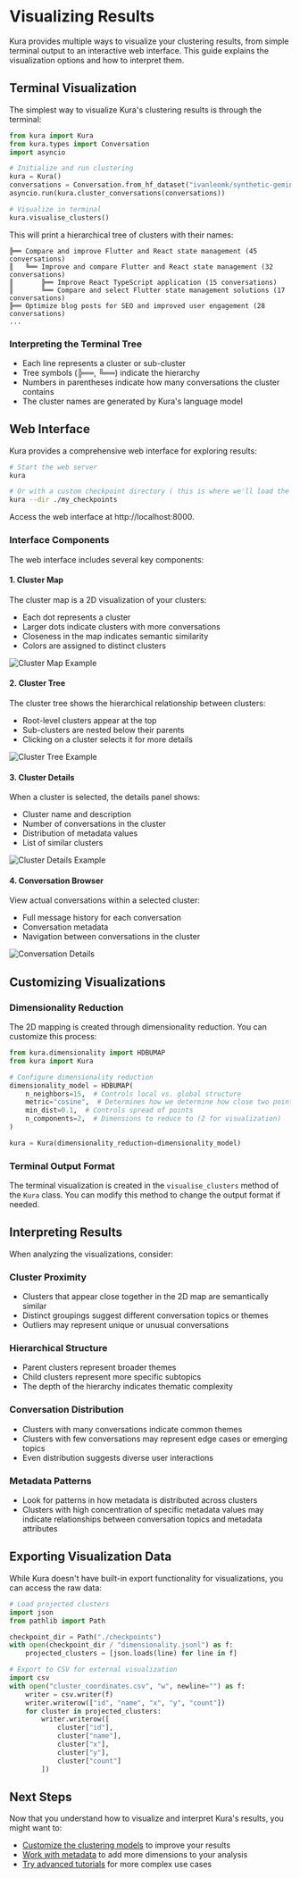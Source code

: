 # Visualizing Results

Kura provides multiple ways to visualize your clustering results, from simple terminal output to an interactive web interface. This guide explains the visualization options and how to interpret them.

## Terminal Visualization

The simplest way to visualize Kura's clustering results is through the terminal:

```python
from kura import Kura
from kura.types import Conversation
import asyncio

# Initialize and run clustering
kura = Kura()
conversations = Conversation.from_hf_dataset("ivanleomk/synthetic-gemini-conversations")
asyncio.run(kura.cluster_conversations(conversations))

# Visualize in terminal
kura.visualise_clusters()
```

This will print a hierarchical tree of clusters with their names:

```
╠══ Compare and improve Flutter and React state management (45 conversations)
║   ╚══ Improve and compare Flutter and React state management (32 conversations)
║       ╠══ Improve React TypeScript application (15 conversations)
║       ╚══ Compare and select Flutter state management solutions (17 conversations)
╠══ Optimize blog posts for SEO and improved user engagement (28 conversations)
...
```

### Interpreting the Terminal Tree

- Each line represents a cluster or sub-cluster
- Tree symbols (╠══, ╚══) indicate the hierarchy
- Numbers in parentheses indicate how many conversations the cluster contains
- The cluster names are generated by Kura's language model

## Web Interface

Kura provides a comprehensive web interface for exploring results:

```bash
# Start the web server
kura

# Or with a custom checkpoint directory ( this is where we'll load the data from )
kura --dir ./my_checkpoints
```

Access the web interface at http://localhost:8000.

### Interface Components

The web interface includes several key components:

#### 1. Cluster Map

The cluster map is a 2D visualization of your clusters:

- Each dot represents a cluster
- Larger dots indicate clusters with more conversations
- Closeness in the map indicates semantic similarity
- Colors are assigned to distinct clusters

![Cluster Map Example](../assets/images/cluster-map.png)

#### 2. Cluster Tree

The cluster tree shows the hierarchical relationship between clusters:

- Root-level clusters appear at the top
- Sub-clusters are nested below their parents
- Clicking on a cluster selects it for more details

![Cluster Tree Example](../assets/images/cluster-tree.png)

#### 3. Cluster Details

When a cluster is selected, the details panel shows:

- Cluster name and description
- Number of conversations in the cluster
- Distribution of metadata values
- List of similar clusters

![Cluster Details Example](../assets/images/cluster-details.png)

#### 4. Conversation Browser

View actual conversations within a selected cluster:

- Full message history for each conversation
- Conversation metadata
- Navigation between conversations in the cluster

![Conversation Details](../assets/images/conversation.png)

## Customizing Visualizations

### Dimensionality Reduction

The 2D mapping is created through dimensionality reduction. You can customize this process:

```python
from kura.dimensionality import HDBUMAP
from kura import Kura

# Configure dimensionality reduction
dimensionality_model = HDBUMAP(
    n_neighbors=15,  # Controls local vs. global structure
    metric="cosine",  # Determines how we determine how close two points are
    min_dist=0.1,  # Controls spread of points
    n_components=2,  # Dimensions to reduce to (2 for visualization)
)

kura = Kura(dimensionality_reduction=dimensionality_model)
```

### Terminal Output Format

The terminal visualization is created in the `visualise_clusters` method of the `Kura` class. You can modify this method to change the output format if needed.

## Interpreting Results

When analyzing the visualizations, consider:

### Cluster Proximity

- Clusters that appear close together in the 2D map are semantically similar
- Distinct groupings suggest different conversation topics or themes
- Outliers may represent unique or unusual conversations

### Hierarchical Structure

- Parent clusters represent broader themes
- Child clusters represent more specific subtopics
- The depth of the hierarchy indicates thematic complexity

### Conversation Distribution

- Clusters with many conversations indicate common themes
- Clusters with few conversations may represent edge cases or emerging topics
- Even distribution suggests diverse user interactions

### Metadata Patterns

- Look for patterns in how metadata is distributed across clusters
- Clusters with high concentration of specific metadata values may indicate relationships between conversation topics and metadata attributes

## Exporting Visualization Data

While Kura doesn't have built-in export functionality for visualizations, you can access the raw data:

```python
# Load projected clusters
import json
from pathlib import Path

checkpoint_dir = Path("./checkpoints")
with open(checkpoint_dir / "dimensionality.jsonl") as f:
    projected_clusters = [json.loads(line) for line in f]

# Export to CSV for external visualization
import csv
with open("cluster_coordinates.csv", "w", newline="") as f:
    writer = csv.writer(f)
    writer.writerow(["id", "name", "x", "y", "count"])
    for cluster in projected_clusters:
        writer.writerow([
            cluster["id"],
            cluster["name"],
            cluster["x"],
            cluster["y"],
            cluster["count"]
        ])
```

## Next Steps

Now that you understand how to visualize and interpret Kura's results, you might want to:

- [Customize the clustering models](custom-models.md) to improve your results
- [Work with metadata](metadata.md) to add more dimensions to your analysis
- [Try advanced tutorials](../tutorials/advanced-usage.md) for more complex use cases
